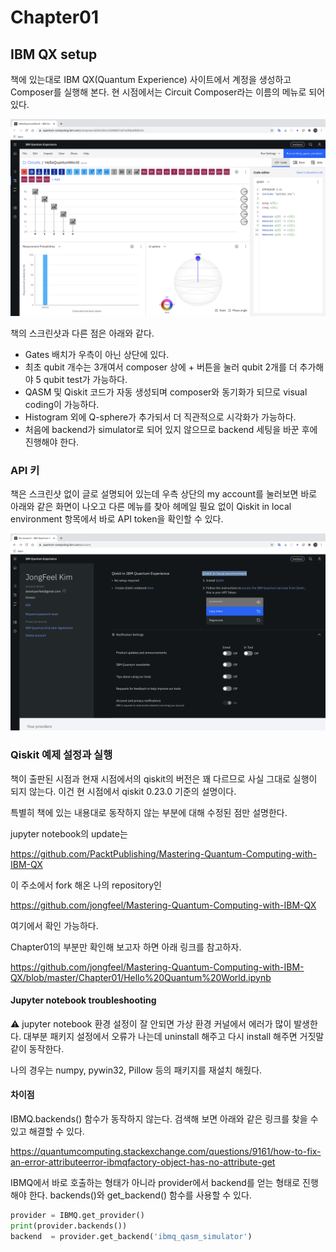 # Chapter01

## IBM QX setup

책에 있는대로 IBM QX(Quantum Experience) 사이트에서 계정을 생성하고 Composer를 실행해 본다. 현 시점에서는 Circuit Composer라는 이름의 메뉴로 되어 있다.

![IBMQX Circuit Composer](IBMQX_CircuitComposer.png)

책의 스크린샷과 다른 점은 아래와 같다.

- Gates 배치가 우측이 아닌 상단에 있다.
- 최초 qubit 개수는 3개여서 composer 상에 + 버튼을 눌러 qubit 2개를 더 추가해야 5 qubit test가 가능하다.
- QASM 및 Qiskit 코드가 자동 생성되며 composer와 동기화가 되므로 visual coding이 가능하다.
- Histogram 외에 Q-sphere가 추가되서 더 직관적으로 시각화가 가능하다.
- 처음에 backend가 simulator로 되어 있지 않으므로 backend 세팅을 바꾼 후에 진행해야 한다.

### API 키

책은 스크린샷 없이 글로 설명되어 있는데 우측 상단의 my account를 눌러보면 바로 아래와 같은 화면이 나오고 다른 메뉴를 찾아 헤메일 필요 없이 Qiskit in local environment 항목에서 바로 API token을 확인할 수 있다.

![MyAccount_APIToken](MyAccount_APIToken.png)

### Qiskit 예제 설정과 실행

책이 출판된 시점과 현재 시점에서의 qiskit의 버전은 꽤 다르므로 사실 그대로 실행이 되지 않는다. 이건 현 시점에서 qiskit 0.23.0 기준의 설명이다.

특별히 책에 있는 내용대로 동작하지 않는 부분에 대해 수정된 점만 설명한다.

jupyter notebook의 update는 

https://github.com/PacktPublishing/Mastering-Quantum-Computing-with-IBM-QX

이 주소에서 fork 해온 나의 repository인

https://github.com/jongfeel/Mastering-Quantum-Computing-with-IBM-QX

여기에서 확인 가능하다.

Chapter01의 부분만 확인해 보고자 하면 아래 링크를 참고하자.

https://github.com/jongfeel/Mastering-Quantum-Computing-with-IBM-QX/blob/master/Chapter01/Hello%20Quantum%20World.ipynb

#### Jupyter notebook troubleshooting

 :warning: jupyter notebook 환경 설정이 잘 안되면 가상 환경 커널에서 에러가 많이 발생한다. 대부분 패키지 설정에서 오류가 나는데 uninstall 해주고 다시 install 해주면 거짓말 같이 동작한다.

나의 경우는 numpy, pywin32, Pillow 등의 패키지를 재설치 해줬다.

#### 차이점

IBMQ.backends() 함수가 동작하지 않는다.
검색해 보면 아래와 같은 링크를 찾을 수 있고 해결할 수 있다.

https://quantumcomputing.stackexchange.com/questions/9161/how-to-fix-an-error-attributeerror-ibmqfactory-object-has-no-attribute-get

IBMQ에서 바로 호출하는 형태가 아니라 provider에서 backend를 얻는 형태로 진행해야 한다. backends()와 get_backend() 함수를 사용할 수 있다.

``` python
provider = IBMQ.get_provider()
print(provider.backends())
backend  = provider.get_backend('ibmq_qasm_simulator')
```

